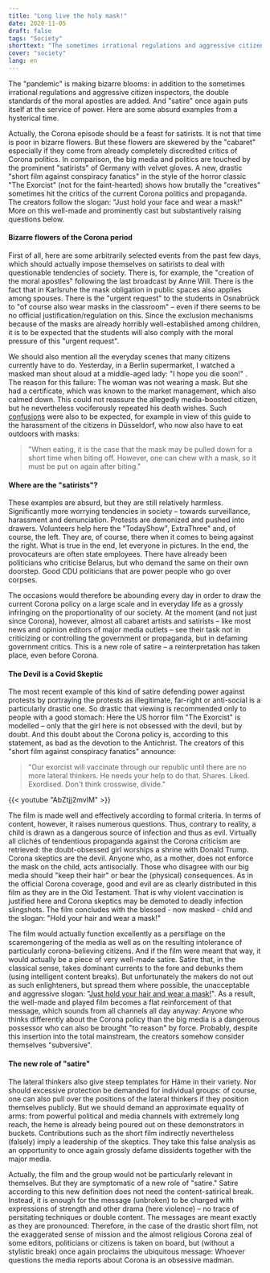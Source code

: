 ```yaml
---
title: "Long live the holy mask!"
date: 2020-11-05
draft: false
tags: "Society"
shorttext: "The sometimes irrational regulations and aggressive citizen controllers are joined by the double standards of the moral apostles."
cover: "society"
lang: en
---
```


The "pandemic" is making bizarre blooms: in addition to the sometimes irrational regulations and aggressive citizen inspectors, the double standards of the moral apostles are added. And "satire" once again puts itself at the service of power. Here are some absurd examples from a hysterical time.

Actually, the Corona episode should be a feast for satirists. It is not that time is poor in bizarre flowers. But these flowers are skewered by the "cabaret" especially if they come from already completely discredited critics of Corona politics. In comparison, the big media and politics are touched by the prominent "satirists" of Germany with velvet gloves. A new, drastic "short film against conspiracy fanatics" in the style of the horror classic "The Exorcist" (not for the faint-hearted) shows how brutally the "creatives" sometimes hit the critics of the current Corona politics and propaganda. The creators follow the slogan: "Just hold your face and wear a mask!" More on this well-made and prominently cast but substantively raising questions below.

#### Bizarre flowers of the Corona period

First of all, here are some arbitrarily selected events from the past few days, which should actually impose themselves on satirists to deal with questionable tendencies of society. There is, for example, the "creation of the moral apostles" following the last broadcast by Anne Will. There is the fact that in Karlsruhe the mask obligation in public spaces also applies among spouses. There is the "urgent request" to the students in Osnabrück to "of course also wear masks in the classroom" – even if there seems to be no official justification/regulation on this. Since the exclusion mechanisms because of the masks are already horribly well-established among children, it is to be expected that the students will also comply with the moral pressure of this "urgent request".

We should also mention all the everyday scenes that many citizens currently have to do. Yesterday, in a Berlin supermarket, I watched a masked man shout aloud at a middle-aged lady: "I hope you die soon!" . The reason for this failure: The woman was not wearing a mask. But she had a certificate, which was known to the market management, which also calmed down. This could not reassure the allegedly media-boosted citizen, but he nevertheless vociferously repeated his death wishes. Such [confusions](https://rp-online.de/nrw/staedte/duesseldorf/maskenpflicht-soll-in-duesseldorf-die-raucher-stoppen_aid-54101177 "Geraucht wird nicht – und gekaut nur hinter der Maske") were also to be expected, for example in view of this guide to the harassment of the citizens in Düsseldorf, who now also have to eat outdoors with masks:

> "When eating, it is the case that the mask may be pulled down for a short time when biting off. However, one can chew with a mask, so it must be put on again after biting."

#### Where are the "satirists"?

These examples are absurd, but they are still relatively harmless. Significantly more worrying tendencies in society – towards surveillance, harassment and denunciation. Protests are demonized and pushed into drawers. Volunteers help here the "TodayShow", ExtraThree" and, of course, the left. They are, of course, there when it comes to being against the right. What is true in the end, let everyone in pictures. In the end, the provocateurs are often state employees. There have already been politicians who criticise Belarus, but who demand the same on their own doorstep. Good CDU politicians that are power people who go over corpses.

The occasions would therefore be abounding every day in order to draw the current Corona policy on a large scale and in everyday life as a grossly infringing on the proportionality of our society. At the moment (and not just since Corona), however, almost all cabaret artists and satirists – like most news and opinion editors of major media outlets – see their task not in criticizing or controlling the government or propaganda, but in defaming government critics. This is a new role of satire – a reinterpretation has taken place, even before Corona.

#### The Devil is a Covid Skeptic

The most recent example of this kind of satire defending power against protests by portraying the protests as illegitimate, far-right or anti-social is a particularly drastic one. So drastic that viewing is recommended only to people with a good stomach: Here the US horror film "The Exorcist" is modelled – only that the girl here is not obsessed with the devil, but by doubt. And this doubt about the Corona policy is, according to this statement, as bad as the devotion to the Antichrist. The creators of this "short film against conspiracy fanatics" announce:

> "Our exorcist will vaccinate through our republic until there are no more lateral thinkers. He needs your help to do that. Shares. Liked. Exordised. Don't think crosswise, divide."

{{< youtube "AbZtjj2mvIM" >}}

The film is made well and effectively according to formal criteria. In terms of content, however, it raises numerous questions. Thus, contrary to reality, a child is drawn as a dangerous source of infection and thus as evil. Virtually all clichés of tendentious propaganda against the Corona criticism are retrieved: the doubt-obsessed girl worships a shrine with Donald Trump. Corona skeptics are the devil. Anyone who, as a mother, does not enforce the mask on the child, acts antisocially. Those who disagree with our big media should "keep their hair" or bear the (physical) consequences. As in the official Corona coverage, good and evil are as clearly distributed in this film as they are in the Old Testament. That is why violent vaccination is justified here and Corona skeptics may be demoted to deadly infection slingshots. The film concludes with the blessed - now masked - child and the slogan: "Hold your hair and wear a mask!"

The film would actually function excellently as a persiflage on the scaremongering of the media as well as on the resulting intolerance of particularly corona-believing citizens. And if the film were meant that way, it would actually be a piece of very well-made satire. Satire that, in the classical sense, takes dominant currents to the fore and debunks them (using intelligent content breaks). But unfortunately the makers do not out as such enlighteners, but spread them where possible, the unacceptable and aggressive slogan: "[Just hold your hair and wear a mask!](https://twitter.com/hashtag/shutupandwearamask?src=hash "#shutupandwearamask")". As a result, the well-made and played film becomes a flat reinforcement of that message, which sounds from all channels all day anyway: Anyone who thinks differently about the Corona policy than the big media is a dangerous possessor who can also be brought "to reason" by force. Probably, despite this insertion into the total mainstream, the creators somehow consider themselves "subversive".

#### The new role of "satire"

The lateral thinkers also give steep templates for Häme in their variety. Nor should excessive protection be demanded for individual groups: of course, one can also pull over the positions of the lateral thinkers if they position themselves publicly. But we should demand an approximate equality of arms: from powerful political and media channels with extremely long reach, the heme is already being poured out on these demonstrators in buckets. Contributions such as the short film indirectly nevertheless (falsely) imply a leadership of the skeptics. They take this false analysis as an opportunity to once again grossly defame dissidents together with the major media.

Actually, the film and the group would not be particularly relevant in themselves. But they are symptomatic of a new role of "satire." Satire according to this new definition does not need the content-satirical break. Instead, it is enough for the message (unbroken) to be charged with expressions of strength and other drama (here violence) – no trace of persitating techniques or double content. The messages are meant exactly as they are pronounced: Therefore, in the case of the drastic short film, not the exaggerated sense of mission and the almost religious Corona zeal of some editors, politicians or citizens is taken on board, but (without a stylistic break) once again proclaims the ubiquitous message: Whoever questions the media reports about Corona is an obsessive madman.
